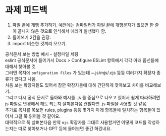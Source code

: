 # 과제 피드백

1. 파일 끝에 개행 추가하기. 예전에는 컴파일러가 파일 끝에 개행문자가 없으면 한 줄이 끝나지 않은 것으로 인식해서 에러가 발생했다 함.&#x20;
2. 들어쓰기 2칸을 권장.
3. import 비슷한 것끼리 모으기.&#x20;



공식문서 보는 방법 예시 - 설정파일 세팅\
eslint 공식문서에 들어가서 Docs > Configure ESLint 항목에서 각각 아래 옵션들에 대해서 찾아볼 것 \
그러면 목차에 `onfiguration Files` 가 있는데 \~.js/mjs/.cjs 등등 여러가지 확장자 종류가 있다고 나옴.\
처음 보는 확장자들도 있어서 잠깐 확장자들에 대해 간단하게 찾아보고 차이를 비교해보기.\
그리고 다시 공식 문서로 돌아와 예시를 .js 를 중심으로 나오고 있어서 쉽게 따라하려면 js 파일로 변경해서 해도 되는지 살펴본다음 괜찮다면 .js 파일을 사용할 것 같음.\
추가로 목차를 쭉보면 rules, plugins 등등 몇가지 아래 항목들에 일치하는 항목들이 있어서 그걸 쭉 읽어볼 것 같아요.\
대략적으로 쭉 살펴본다음 만약 `mjs` 확장자를 그대로 사용할거면 어떻게 코드를 작성하는지는 따로 찾아보거나 GPT 등에 물어보면 좋긴 하겠네요.

